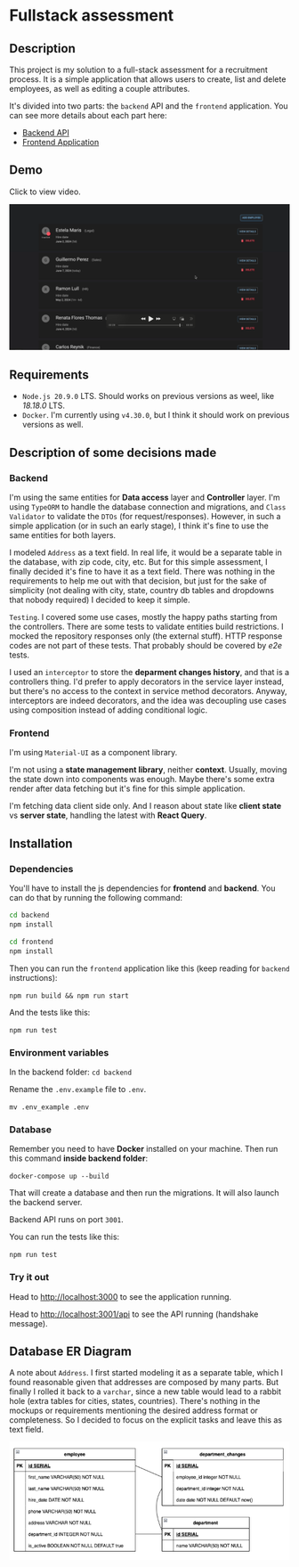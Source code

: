 # Fullstack assessment

## Description

This project is my solution to a full-stack assessment for a recruitment process. It is a simple application that allows users to create, list and delete employees, as well as editing a couple attributes.

It's divided into two parts: the `backend` API and the `frontend` application. You can see more details about each part here:

- [Backend API](backend/README.md)
- [Frontend Application](frontend/README.md)

## Demo

Click to view video.

[<img src="DemoScreenshot.png">](Demo.mp4 "Demo")

## Requirements

- `Node.js 20.9.0` LTS. Should works on previous versions as weel, like *18.18.0* LTS.
- `Docker`. I'm currently using `v4.30.0`, but I think it should work on previous versions as well.

## Description of some decisions made

### Backend

I'm using the same entities for **Data access** layer and **Controller** layer. I'm using `TypeORM` to handle the database connection and migrations, and `Class Validator` to validate the `DTOs` (for request/responses). However, in such a simple application (or in such an early stage), I think it's fine to use the same entities for both layers.

I modeled `Address` as a text field. In real life, it would be a separate table in the database, with zip code, city, etc. But for this simple assessment, I finally decided it's fine to have it as a text field. There was nothing in the requirements to help me out with that decision, but just for the sake of simplicity (not dealing with city, state, country db tables and dropdowns that nobody required) I decided to keep it simple.

`Testing`. I covered some use cases, mostly the happy paths starting from the controllers. There are some tests to validate entities build restrictions. I mocked the repository responses only (the external stuff). HTTP response codes are not part of these tests. That probably should be covered by *e2e* tests.

I used an `interceptor` to store the **deparment changes history**, and that is a controllers thing. I'd prefer to apply decorators in the service layer instead, but there's no access to the context in service method decorators. Anyway, interceptors are indeed decorators, and the idea was decoupling use cases using composition instead of adding conditional logic.

### Frontend

I'm using `Material-UI` as a component library.

I'm not using a **state management library**, neither **context**. Usually, moving the state down into components was enough. Maybe there's some extra render after data fetching but it's fine for this simple application.

I'm fetching data client side only. And I reason about state like **client state** vs **server state**, handling the latest with **React Query**.

## Installation

### Dependencies

You'll have to install the js dependencies for **frontend** and **backend**. You can do that by running the following command:

```bash
cd backend
npm install
```

```bash
cd frontend
npm install
```

Then you can run the `frontend` application like this (keep reading for `backend` instructions):

`npm run build && npm run start`

And the tests like this:

`npm run test`

### Environment variables

In the backend folder: `cd backend`

Rename the `.env.example` file to `.env`.

`mv .env_example .env`

### Database

Remember you need to have **Docker** installed on your machine. Then run this command **inside backend folder**:

`docker-compose up --build`

That will create a database and then run the migrations. It will also launch the backend server.

Backend API runs on port `3001`.

You can run the tests like this:

`npm run test`

### Try it out

Head to [http://localhost:3000](http://localhost:3000) to see the application running.

Head to [http://localhost:3001/api](http://localhost:3001/api) to see the API running (handshake message).

## Database ER Diagram

A note about `Address`. I first started modeling it as a separate table, which I found reasonable given that addresses are composed by many parts. But finally I rolled it back to a `varchar`, since a new table would lead to a rabbit hole (extra tables for cities, states, countries). There's nothing in the mockups or requirements mentioning the desired address format or completeness. So I decided to focus on the explicit tasks and leave this as text field.

![ER Diagram](ERDiagram.png)
